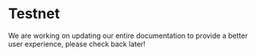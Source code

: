 # Testnet

We are working on updating our entire documentation to provide a better user experience, please check back later!
